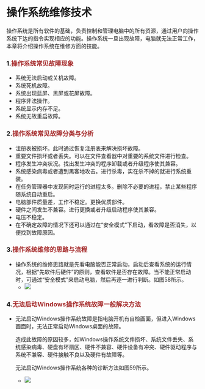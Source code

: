# 操作系统维修技术

<!-- toc -->

操作系统是所有软件的基础，负责控制和管理电脑中的所有资源，通过用户向操作系统下达的指令实现相应的功能。操作系统一旦出现故障，电脑就无法正常工作，本章将介绍操作系统在维修方面的技能。



### 1.<font color=brown>操作系统常见故障现象</font>

- 系统无法启动或关机故障。
- 系统死机故障。
- 系统出现蓝屏、黑屏或花屏故障。
- 程序非法操作。
- 系统显示内存不足。
- 系统无故重启故障。



### 2.<font color=brown>操作系统常见故障分类与分析</font>

- 注册表被损坏。此时通过恢复注册表来解决损坏故障。
- 重要文件损坏或者丢失。可以在文件查看器中对重要的系统文件进行检查。
- 程序发生冲突状况。找出发生冲突的程序卸载或者升级程序使其兼容。
- 系统感染病毒或者遭到黑客地攻击。进行杀毒，实在杀不掉的就进行系统重装。
- 在任务管理器中发现同时运行的进程太多。删除不必要的进程，禁止某些程序随系统自动重启。
- 电脑部件质量差，工作不稳定。更换优质部件。
- 硬件之间发生不兼容。进行更换或者升级启动程序使其兼容。
- 电压不稳定。
- 在不确定故障的情况下还可以通过在“安全模式”下启动，看故障是否消失，以便找到故障原因。



### 3.<font color=brown>操作系统维修的思路与流程</font>

- 操作系统的维修思路就是先看电脑能否正常启动，启动后查看系统的运行情况，根据“先软件后硬件”的原则，查看软件是否存在故障。当不能正常启动时，可通过“安全模式”来启动电脑，然后再逐一进行判断。如图58所示。
  - ![](https://gitee.com/cgqlovesly/PictureWarehouse/raw/master/Python/%20%E7%AC%AC%E4%B8%80%E7%AB%A0:%E7%A1%AC%E4%BB%B6/58.png)



### 4.<font color=brown>无法启动Windows操作系统故障一般解决方法</font>

- 无法启动Windows操作系统故障是指电脑开机有自检画面，但进入Windows画面时，无法正常启动Windows桌面的故障。

  造成此故障的原因较多，如Windows操作系统文件损坏、系统文件丢失、系统感染病毒、硬盘有坏扇区、硬件不兼容、硬件设备有冲突、硬件驱动程序与系统不兼容、硬件接触不良以及硬件有故障等。

  无法启动Windows操作系统各种的诊断方法如图59所示。

  - ![](https://gitee.com/cgqlovesly/PictureWarehouse/raw/master/Python/%20%E7%AC%AC%E4%B8%80%E7%AB%A0:%E7%A1%AC%E4%BB%B6/59.png)


